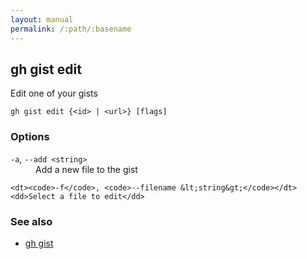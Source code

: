 ```yaml
---
layout: manual
permalink: /:path/:basename
---
```


## gh gist edit

Edit one of your gists

```
gh gist edit {<id> | <url>} [flags]
```

### Options


<dl class="flags">
	<dt><code>-a</code>, <code>--add &lt;string&gt;</code></dt>
	<dd>Add a new file to the gist</dd>

	<dt><code>-f</code>, <code>--filename &lt;string&gt;</code></dt>
	<dd>Select a file to edit</dd>
</dl>


### See also

* [gh gist](./gh_gist)
